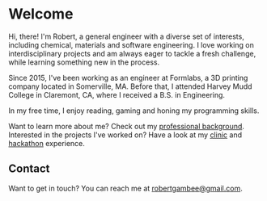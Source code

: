 # Welcome

Hi, there! I'm Robert, a general engineer with a diverse set of interests,
including chemical, materials and software engineering. I love working on
interdisciplinary projects and am always eager to tackle a fresh challenge,
while learning something new in the process.

Since 2015, I've been working as an engineer at Formlabs, a 3D printing company
located in Somerville, MA. Before that, I attended Harvey Mudd College in
Claremont, CA, where I received a B.S. in Engineering.

In my free time, I enjoy reading, gaming and honing my programming skills.

Want to learn more about me? Check out my [professional
background](/job.html). Interested in the projects I've worked on? Have a
look at my [clinic](/projects/clinic.html) and
[hackathon](/projects/hackathon.html) experience.

## Contact

Want to get in touch? You can reach me at <robertgambee@gmail.com>.
